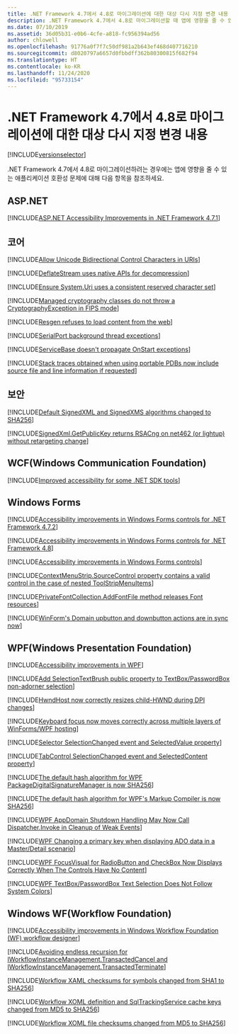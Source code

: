 ```yaml
---
title: .NET Framework 4.7에서 4.8로 마이그레이션에 대한 대상 다시 지정 변경 내용
description: .NET Framework 4.7에서 4.8로 마이그레이션할 때 앱에 영향을 줄 수 있는 애플리케이션 호환성 문제에 대한 정보를 확인할 수 있습니다.
ms.date: 07/10/2019
ms.assetid: 36d05b31-e0b6-4cfe-a818-fc956394ad56
author: chlowell
ms.openlocfilehash: 91776a0f7f7c50df981a2b643ef468d407716210
ms.sourcegitcommit: d8020797a6657d0fbbdff362b80300815f682f94
ms.translationtype: HT
ms.contentlocale: ko-KR
ms.lasthandoff: 11/24/2020
ms.locfileid: "95733154"
---
```

# <a name="retargeting-changes-for-migration-from-net-framework-47-to-48"></a>.NET Framework 4.7에서 4.8로 마이그레이션에 대한 대상 다시 지정 변경 내용

[!INCLUDE[versionselector](../../../../includes/migration-guide/retargeting/versionselector.md)]

.NET Framework 4.7에서 4.8로 마이그레이션하려는 경우에는 앱에 영향을 줄 수 있는 애플리케이션 호환성 문제에 대해 다음 항목을 참조하세요.

## <a name="aspnet"></a>ASP.NET

[!INCLUDE[ASP.NET Accessibility Improvements in .NET Framework 4.7.1](~/includes/migration-guide/retargeting/asp/aspnet-accessibility-improvements-net-framework-471.md)]

## <a name="core"></a>코어

[!INCLUDE[Allow Unicode Bidirectional Control Characters in URIs](~/includes/migration-guide/retargeting/core/allow-unicode-bidirectional-control-characters-uris.md)]

[!INCLUDE[DeflateStream uses native APIs for decompression](~/includes/migration-guide/retargeting/core/deflatestream-uses-native-apis-for-decompression.md)]

[!INCLUDE[Ensure System.Uri uses a consistent reserved character set](~/includes/migration-guide/retargeting/core/ensure-systemuri-uses-consistent-reserved-character-set.md)]

[!INCLUDE[Managed cryptography classes do not throw a CryptographyException in FIPS mode](~/includes/migration-guide/retargeting/core/managed-cryptography-classes-do-not-throw-cryptographyexception-fips-mode.md)]

[!INCLUDE[Resgen refuses to load content from the web](~/includes/migration-guide/retargeting/core/resgen-refuses-load-content-from-web.md)]

[!INCLUDE[SerialPort background thread exceptions](~/includes/migration-guide/retargeting/core/serialport-background-thread-exceptions.md)]

[!INCLUDE[ServiceBase doesn't propagate OnStart exceptions](~/includes/migration-guide/retargeting/core/servicebase-doesnt-propagate-onstart-exceptions.md)]

[!INCLUDE[Stack traces obtained when using portable PDBs now include source file and line information if requested](~/includes/migration-guide/retargeting/core/stack-traces-obtained-when-using-portable-pdbs-now-include-source-file-line.md)]

## <a name="security"></a>보안

[!INCLUDE[Default SignedXML and SignedXMS algorithms changed to SHA256](~/includes/migration-guide/retargeting/security/default-signedxml-signedxms-algorithms-changed-sha256.md)]

[!INCLUDE[SignedXml.GetPublicKey returns RSACng on net462 (or lightup) without retargeting change](~/includes/migration-guide/retargeting/security/signedxmlgetpublickey-returns-rsacng-on-net462-or-lightup-without.md)]

## <a name="windows-communication-foundation-wcf"></a>WCF(Windows Communication Foundation)

[!INCLUDE[Improved accessibility for some .NET SDK tools](~/includes/migration-guide/retargeting/wcf/improved-accessibility-for-some-net-sdk-tools.md)]

## <a name="windows-forms"></a>Windows Forms

[!INCLUDE[Accessibility improvements in Windows Forms controls for .NET Framework 4.7.2](~/includes/migration-guide/retargeting/winforms/accessibility-improvements-windows-forms-controls-for-net-472.md)]

[!INCLUDE[Accessibility improvements in Windows Forms controls for .NET Framework 4.8](~/includes/migration-guide/retargeting/winforms/accessibility-improvements-windows-forms-controls-for-net-48.md)]

[!INCLUDE[Accessibility improvements in Windows Forms controls](~/includes/migration-guide/retargeting/winforms/accessibility-improvements-windows-forms-controls.md)]

[!INCLUDE[ContextMenuStrip.SourceControl property contains a valid control in the case of nested ToolStripMenuItems](~/includes/migration-guide/retargeting/winforms/contextmenustripsourcecontrol-property-contains-valid-control-case-nested.md)]

[!INCLUDE[PrivateFontCollection.AddFontFile method releases Font resources](~/includes/migration-guide/retargeting/winforms/privatefontcollectionaddfontfile-method-releases-font-resources.md)]

[!INCLUDE[WinForm's Domain upbutton and downbutton actions are in sync now](~/includes/migration-guide/retargeting/winforms/winforms-domain-upbutton-downbutton-actions-are-sync-now.md)]

## <a name="windows-presentation-foundation-wpf"></a>WPF(Windows Presentation Foundation)

[!INCLUDE[Accessibility improvements in WPF](~/includes/migration-guide/retargeting/wpf/accessibility-improvements-wpf.md)]

[!INCLUDE[Add SelectionTextBrush public property to TextBox/PasswordBox non-adorner selection](~/includes/migration-guide/retargeting/wpf/add-selectiontextbrush-public-property-textboxpasswordbox-non-adorner.md)]

[!INCLUDE[HwndHost now correctly resizes child-HWND during DPI changes](~/includes/migration-guide/retargeting/wpf/hwndhost-now-correctly-resizes-child-hwnd-during-dpi-changes.md)]

[!INCLUDE[Keyboard focus now moves correctly across multiple layers of WinForms/WPF hosting](~/includes/migration-guide/retargeting/wpf/keyboard-focus-now-moves-correctly-across-multiple-layers-winformswpf.md)]

[!INCLUDE[Selector SelectionChanged event and SelectedValue property](~/includes/migration-guide/retargeting/wpf/selector-selectionchanged-event-selectedvalue-property.md)]

[!INCLUDE[TabControl SelectionChanged event and SelectedContent property](~/includes/migration-guide/retargeting/wpf/tabcontrol-selectionchanged-event-selectedcontent-property.md)]

[!INCLUDE[The default hash algorithm for WPF PackageDigitalSignatureManager is now SHA256](~/includes/migration-guide/retargeting/wpf/default-hash-algorithm-for-wpf-packagedigitalsignaturemanager-now-sha256.md)]

[!INCLUDE[The default hash algorithm for WPF's Markup Compiler is now SHA256](~/includes/migration-guide/retargeting/wpf/default-hash-algorithm-for-wpfs-markup-compiler-now-sha256.md)]

[!INCLUDE[WPF AppDomain Shutdown Handling May Now Call Dispatcher.Invoke in Cleanup of Weak Events](~/includes/migration-guide/retargeting/wpf/wpf-appdomain-shutdown-handling-may-now-call-dispatcherinvoke-cleanup-weak.md)]

[!INCLUDE[WPF Changing a primary key when displaying ADO data in a Master/Detail scenario](~/includes/migration-guide/retargeting/wpf/wpf-changing-primary-key-when-displaying-ado-data-masterdetail-scenario.md)]

[!INCLUDE[WPF FocusVisual for RadioButton and CheckBox Now Displays Correctly When The Controls Have No Content](~/includes/migration-guide/retargeting/wpf/wpf-focusvisual-for-radiobutton-checkbox-now-displays-correctly-when.md)]

[!INCLUDE[WPF TextBox/PasswordBox Text Selection Does Not Follow System Colors](~/includes/migration-guide/retargeting/wpf/wpf-textboxpasswordbox-text-selection-does-not-follow-system-colors.md)]

## <a name="windows-workflow-foundation-wf"></a>Windows WF(Workflow Foundation)

[!INCLUDE[Accessibility improvements in Windows Workflow Foundation (WF) workflow designer](~/includes/migration-guide/retargeting/wf/accessibility-improvements-windows-workflow-foundation-wf-designer.md)]

[!INCLUDE[Avoiding endless recursion for IWorkflowInstanceManagement.TransactedCancel and IWorkflowInstanceManagement.TransactedTerminate](~/includes/migration-guide/retargeting/wf/avoiding-endless-recursion-for-iworkflowinstancemanagementtransactedcancel.md)]

[!INCLUDE[Workflow XAML checksums for symbols changed from SHA1 to SHA256](~/includes/migration-guide/retargeting/wf/workflow-xaml-checksums-for-symbols-changed-from-sha1-sha256.md)]

[!INCLUDE[Workflow XOML definition and SqlTrackingService cache keys changed from MD5 to SHA256](~/includes/migration-guide/retargeting/wf/workflow-xoml-definition-sqltrackingservice-cache-keys-changed-from-md5.md)]

[!INCLUDE[Workflow XOML file checksums changed from MD5 to SHA256](~/includes/migration-guide/retargeting/wf/workflow-xoml-file-checksums-changed-from-md5-sha256.md)]

